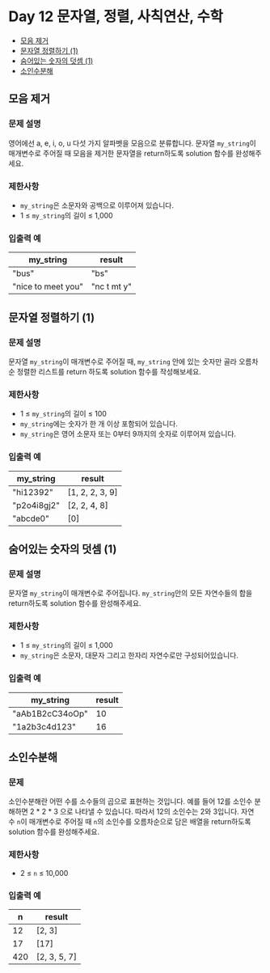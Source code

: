 # Day 12 문자열, 정렬, 사칙연산, 수학

- [모음 제거](https://school.programmers.co.kr/learn/courses/30/lessons/120849)
- [문자열 정렬하기 (1)](https://school.programmers.co.kr/learn/courses/30/lessons/120850)
- [숨어있는 숫자의 덧셈 (1)](https://school.programmers.co.kr/learn/courses/30/lessons/120851)
- [소인수분해](https://school.programmers.co.kr/learn/courses/30/lessons/120852)

## 모음 제거

### 문제 설명

영어에선 a, e, i, o, u 다섯 가지 알파벳을 모음으로 분류합니다. 문자열 `my_string`이 매개변수로 주어질 때 모음을 제거한 문자열을 return하도록 solution 함수를 완성해주세요.

### 제한사항

- `my_string`은 소문자와 공백으로 이루어져 있습니다.
- 1 ≤ `my_string`의 길이 ≤ 1,000

### 입출력 예

| my_string | result |
| --- | --- |
| "bus" | "bs" |
| "nice to meet you" | "nc t mt y" |

## 문자열 정렬하기 (1)

### 문제 설명

문자열 `my_string`이 매개변수로 주어질 때, `my_string` 안에 있는 숫자만 골라 오름차순 정렬한 리스트를 return 하도록 solution 함수를 작성해보세요.

### 제한사항

- 1 ≤ `my_string`의 길이 ≤ 100
- `my_string`에는 숫자가 한 개 이상 포함되어 있습니다.
- `my_string`은 영어 소문자 또는 0부터 9까지의 숫자로 이루어져 있습니다.

### 입출력 예

| my_string | result |
| --- | --- |
| "hi12392" | \[1, 2, 2, 3, 9] |
| "p2o4i8gj2" | \[2, 2, 4, 8] |
| "abcde0" | \[0] |

## 숨어있는 숫자의 덧셈 (1)

### 문제 설명

문자열 `my_string`이 매개변수로 주어집니다. `my_string`안의 모든 자연수들의 합을 return하도록 solution 함수를 완성해주세요.

### 제한사항

- 1 ≤ `my_string`의 길이 ≤ 1,000
- `my_string`은 소문자, 대문자 그리고 한자리 자연수로만 구성되어있습니다.

### 입출력 예

| my_string | result |
| --- | --- |
| "aAb1B2cC34oOp" | 10 |
| "1a2b3c4d123" | 16 |

## 소인수분해

### 문제 

소인수분해란 어떤 수를 소수들의 곱으로 표현하는 것입니다. 예를 들어 12를 소인수 분해하면 2 * 2 * 3 으로 나타낼 수 있습니다. 따라서 12의 소인수는 2와 3입니다. 자연수 `n`이 매개변수로 주어질 때 `n`의 소인수를 오름차순으로 담은 배열을 return하도록 solution 함수를 완성해주세요.

### 제한사항

- 2 ≤ `n` ≤ 10,000

### 입출력 예

| n | result |
| --- | --- |
| 12 | \[2, 3] |
| 17 | \[17] |
| 420 | \[2, 3, 5, 7] |